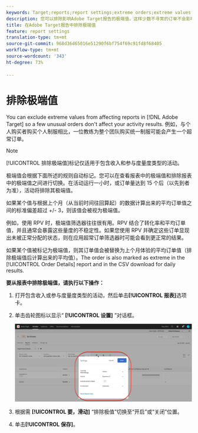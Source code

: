 ```yaml
---
keywords: Target;reports;report settings;extreme orders;extreme values
description: 您可以排除影响Adobe Target报告的极端值，这样少数不寻常的订单不会影响您的活动结果。 例如，与个人购买者购买个人制服相比，一位教练为整个团队购买统一制服可能会产生一个超常订单。
title: 在Adobe Target报告中排除极端值
feature: report settings
translation-type: tm+mt
source-git-commit: 968d36d65016e51290f6bf754f69c91fd8f68405
workflow-type: tm+mt
source-wordcount: '343'
ht-degree: 73%

---
```



# 排除极端值

You can exclude extreme values from affecting reports in [!DNL Adobe Target] so a few unusual orders don&#39;t affect your activity results. 例如，与个人购买者购买个人制服相比，一位教练为整个团队购买统一制服可能会产生一个超常订单。

>[!NOTE]
>
>[!UICONTROL 排除极端值]标记仅适用于包含收入和参与度量度类型的活动。

极端值会根据下面所述的规则自动标记。您可以在查看报表中的极端值和排除报表中的极端值之间进行切换。在活动运行一小时，或订单量达到 15 个后（以先到者为准），活动将排除其极端值。

如果某个值与根据上个月（从当前时间往回算起）的数据计算出来的平均订单值之间的标准偏差超过 +/- 3，则该值会被视为极端值。

例如，使用 RPV 时，极端值筛选器往往很有用。RPV 结合了转化率和平均订单值，并且通常会暴露这些量度的不稳定性。如果您使用 RPV 并确定这些订单显现出未被正常分配的状态，则在应用超常订单筛选器时可能会看到更正常的结果。

如果某个值被标记为极端值，则其订单值会被替换为上个月体验的平均订单值（排除极端值后计算出来的平均值）。The order is also marked as extreme in the [!UICONTROL Order Details] report and in the CSV download for daily results.

**要从报表中排除极端值，请执行以下操作：**

1. 打开包含收入或参与度量度类型的活动，然后单击&#x200B;**[!UICONTROL 报表]**&#x200B;选项卡。
1. 单击齿轮图标以显示“ **[!UICONTROL 设置]** ”对话框。

   ![步骤结果](assets/exclude_extreme_values.png)

1. 根据需 **[!UICONTROL 要，滑动]** “排除极值”切换至“开启”或“关闭”位置。
1. 单击&#x200B;**[!UICONTROL 保存]**。
